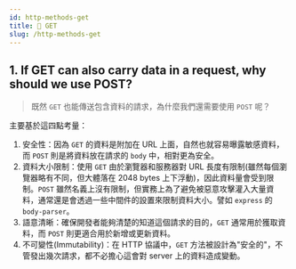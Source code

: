 ```yaml
---
id: http-methods-get
title: 📄 GET
slug: /http-methods-get
---
```


## 1. If GET can also carry data in a request, why should we use POST?

> 既然 `GET` 也能傳送包含資料的請求，為什麼我們還需要使用 `POST` 呢？

主要基於這四點考量：

1. 安全性：因為 `GET` 的資料是附加在 URL 上面，自然也就容易曝露敏感資料，而 `POST` 則是將資料放在請求的 `body` 中，相對更為安全。
2. 資料大小限制：使用 `GET` 由於瀏覽器和服務器對 URL 長度有限制(雖然每個瀏覽器略有不同，但大體落在 2048 bytes 上下浮動)，因此資料量會受到限制。`POST` 雖然名義上沒有限制，但實務上為了避免被惡意攻擊灌入大量資料，通常還是會透過一些中間件的設置來限制資料大小。譬如 `express` 的 `body-parser`。
3. 語意清晰：確保開發者能夠清楚的知道這個請求的目的，`GET` 通常用於獲取資料，而 `POST` 則更適合用於新增或更新資料。
4. 不可變性(Immutability)：在 HTTP 協議中，`GET` 方法被設計為"安全的"，不管發出幾次請求，都不必擔心這會對 server 上的資料造成變動。

